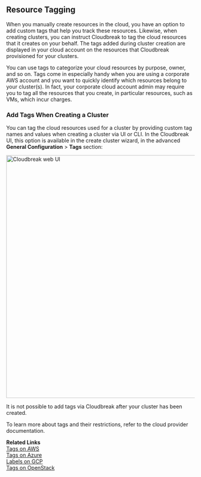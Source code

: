 ## Resource Tagging

When you manually create resources in the cloud, you have an option to add custom tags that help you track these resources. Likewise, when creating clusters, you can instruct Cloudbreak to tag the cloud resources that it creates on your behalf. The tags added during cluster creation are displayed in your cloud account on the resources that Cloudbreak provisioned for your clusters. 

You can use tags to categorize your cloud resources by purpose, owner, and so on. Tags come in especially handy when you are using a corporate AWS account and you want to quickly identify which resources belong to your cluster(s). In fact, your corporate cloud account admin may require you to tag all the resources that you create, in particular resources, such as VMs, which incur charges.


### Add Tags When Creating a Cluster

You can tag the cloud resources used for a cluster by providing custom tag names and values when creating a cluster via UI or CLI. In the Cloudbreak UI, this option is available in the create cluster wizard, in the advanced **General Configuration** > **Tags** section:

<a href="../images/cb-tags.png" target="_blank" title="click to enlarge"><img src="../images/cb-tags.png" width="650" title="Cloudbreak web UI"></a> 

It is not possible to add tags via Cloudbreak after your cluster has been created.  

[comment]: <> (Commenting out the content which does not apply but we may want to add it in the future.)
[comment]: <> (When you clone your cluster, all tags associated with the source cluster will be added to the template of the clone.)  
[comment]: <> (When you save a cluster template, all tags will be saved as part of the template, and they will be listed on the cluster template page.)    


To learn more about tags and their restrictions, refer to the cloud provider documentation. 

**Related Links**  
[Tags on AWS](http://docs.aws.amazon.com/AWSEC2/latest/UserGuide/Using_Tags.html)    
[Tags on Azure](https://docs.microsoft.com/en-us/azure/azure-resource-manager/resource-group-using-tags)  
[Labels on GCP](https://cloud.google.com/resource-manager/docs/using-labels)  
[Tags on OpenStack](https://docs.openstack.org/mitaka/networking-guide/ops-resource-tags.html)  



